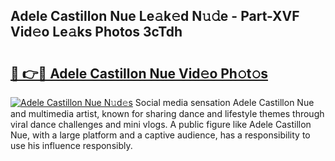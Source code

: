 ## Adele Castillon Nue Le𝚊k𝚎d N𝚞𝚍e - Part-XVF Vid𝚎o Le𝚊ks Photos 3cTdh

# <h2><a href="http://fb6fd2.evod.top/?m=Adele+Castillon+Nue">🔗 👉🔴 Adele Castillon Nue Vid𝚎o Ph𝚘t𝚘s</a></h2>

[![Adele Castillon Nue N𝚞d𝚎s](https://i.imgur.com/8V9OHl7.gif)](http://fb6fd2.evod.top/?m=Adele+Castillon+Nue)
Social media sensation Adele Castillon Nue and multimedia artist, known for sharing dance and lifestyle themes through viral dance challenges and mini vlogs. A public figure like Adele Castillon Nue, with a large platform and a captive audience, has a responsibility to use his influence responsibly. 
